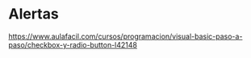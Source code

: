 # Alertas
https://www.aulafacil.com/cursos/programacion/visual-basic-paso-a-paso/checkbox-y-radio-button-l42148
